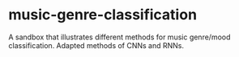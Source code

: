 # music-genre-classification
A sandbox that illustrates different methods for music genre/mood classification. Adapted methods of CNNs and RNNs.
